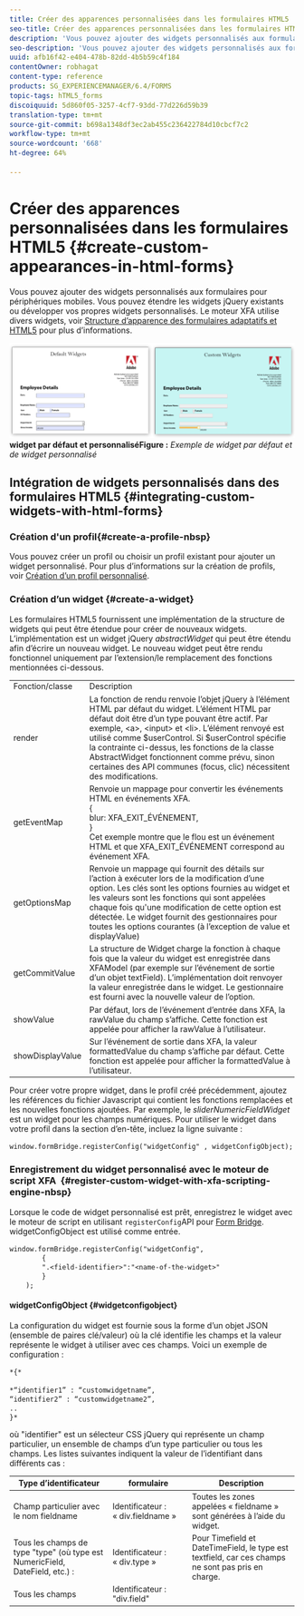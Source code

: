 ```yaml
---
title: Créer des apparences personnalisées dans les formulaires HTML5
seo-title: Créer des apparences personnalisées dans les formulaires HTML5
description: 'Vous pouvez ajouter des widgets personnalisés aux formulaires pour périphériques mobiles. Vous pouvez étendre les widgets jQuery existants ou développer vos propres widgets personnalisés. '
seo-description: 'Vous pouvez ajouter des widgets personnalisés aux formulaires pour périphériques mobiles. Vous pouvez étendre les widgets jQuery existants ou développer vos propres widgets personnalisés. '
uuid: afb16f42-e404-478b-82dd-4b5b59c4f184
contentOwner: robhagat
content-type: reference
products: SG_EXPERIENCEMANAGER/6.4/FORMS
topic-tags: hTML5_forms
discoiquuid: 5d860f05-3257-4cf7-93dd-77d226d59b39
translation-type: tm+mt
source-git-commit: b698a1348df3ec2ab455c236422784d10cbcf7c2
workflow-type: tm+mt
source-wordcount: '668'
ht-degree: 64%

---
```



# Créer des apparences personnalisées dans les formulaires HTML5  {#create-custom-appearances-in-html-forms}

Vous pouvez ajouter des widgets personnalisés aux formulaires pour périphériques mobiles. Vous pouvez étendre les widgets jQuery existants ou développer vos propres widgets personnalisés. Le moteur XFA utilise divers widgets, voir [Structure d’apparence des formulaires adaptatifs et HTML5](/help/forms/using/introduction-widgets.md) pour plus d’informations.

![Exemple de ](assets/custom-widgets.jpg)
**widget par défaut et personnaliséFigure :** *Exemple de widget par défaut et de widget personnalisé*

## Intégration de widgets personnalisés dans des formulaires HTML5 {#integrating-custom-widgets-with-html-forms}

### Création d&#39;un profil{#create-a-profile-nbsp}

Vous pouvez créer un profil ou choisir un profil existant pour ajouter un widget personnalisé. Pour plus d’informations sur la création de profils, voir [Création d’un profil personnalisé](/help/forms/using/custom-profile.md).

### Création d’un widget  {#create-a-widget}

Les formulaires HTML5 fournissent une implémentation de la structure de widgets qui peut être étendue pour créer de nouveaux widgets. L’implémentation est un widget jQuery *abstractWidget* qui peut être étendu afin d’écrire un nouveau widget. Le nouveau widget peut être rendu fonctionnel uniquement par l’extension/le remplacement des fonctions mentionnées ci-dessous.

<table> 
 <tbody> 
  <tr> 
   <td>Fonction/classe</td> 
   <td>Description</td> 
  </tr> 
  <tr> 
   <td>render</td> 
   <td>La fonction de rendu renvoie l’objet jQuery à l’élément HTML par défaut du widget. L’élément HTML par défaut doit être d’un type pouvant être actif. Par exemple, &lt;a&gt;, &lt;input&gt; et &lt;li&gt;. L’élément renvoyé est utilisé comme $userControl. Si $userControl spécifie la contrainte ci-dessus, les fonctions de la classe AbstractWidget fonctionnent comme prévu, sinon certaines des API communes (focus, clic) nécessitent des modifications. </td> 
  </tr> 
  <tr> 
   <td>getEventMap</td> 
   <td>Renvoie un mappage pour convertir les événements HTML en événements XFA. <br /> {<br /> blur: XFA_EXIT_ÉVÉNEMENT,<br /> }<br /> Cet exemple montre que le flou est un événement HTML et que XFA_EXIT_ÉVÉNEMENT correspond au événement XFA. </td> 
  </tr> 
  <tr> 
   <td>getOptionsMap</td> 
   <td>Renvoie un mappage qui fournit des détails sur l’action à exécuter lors de la modification d’une option. Les clés sont les options fournies au widget et les valeurs sont les fonctions qui sont appelées chaque fois qu'une modification de cette option est détectée. Le widget fournit des gestionnaires pour toutes les options courantes (à l’exception de value et displayValue)</td> 
  </tr> 
  <tr> 
   <td>getCommitValue</td> 
   <td>La structure de Widget charge la fonction à chaque fois que la valeur du widget est enregistrée dans XFAModel (par exemple sur l’événement de sortie d’un objet textField). L’implémentation doit renvoyer la valeur enregistrée dans le widget. Le gestionnaire est fourni avec la nouvelle valeur de l’option.</td> 
  </tr> 
  <tr> 
   <td>showValue</td> 
   <td>Par défaut, lors de l’événement d’entrée dans XFA, la rawValue du champ s’affiche. Cette fonction est appelée pour afficher la rawValue à l’utilisateur. </td> 
  </tr> 
  <tr> 
   <td>showDisplayValue</td> 
   <td>Sur l’événement de sortie dans XFA, la valeur formattedValue du champ s’affiche par défaut. Cette fonction est appelée pour afficher la formattedValue à l’utilisateur. </td> 
  </tr> 
 </tbody> 
</table>

Pour créer votre propre widget, dans le profil créé précédemment, ajoutez les références du fichier Javascript qui contient les fonctions remplacées et les nouvelles fonctions ajoutées. Par exemple, le *sliderNumericFieldWidget* est un widget pour les champs numériques. Pour utiliser le widget dans votre profil dans la section d’en-tête, incluez la ligne suivante :

```
window.formBridge.registerConfig("widgetConfig" , widgetConfigObject);
```

### Enregistrement du widget personnalisé avec le moteur de script XFA   {#register-custom-widget-with-xfa-scripting-engine-nbsp}

Lorsque le code de widget personnalisé est prêt, enregistrez le widget avec le moteur de script en utilisant `registerConfig`API pour [Form Bridge](/help/forms/using/form-bridge-apis.md). widgetConfigObject est utilisé comme entrée.

```
window.formBridge.registerConfig("widgetConfig",
        {
        ".<field-identifier>":"<name-of-the-widget>"
        }
    );
```

#### widgetConfigObject  {#widgetconfigobject}

La configuration du widget est fournie sous la forme d’un objet JSON (ensemble de paires clé/valeur) où la clé identifie les champs et la valeur représente le widget à utiliser avec ces champs. Voici un exemple de configuration :

```
*{*

*“identifier1” : “customwidgetname”,  
“identifier2” : “customwidgetname2”,  
..  
}*
```

où &quot;identifier&quot; est un sélecteur CSS jQuery qui représente un champ particulier, un ensemble de champs d’un type particulier ou tous les champs. Les listes suivantes indiquent la valeur de l’identifiant dans différents cas :

| Type d’identificateur | formulaire | Description |
|---|---|---|
| Champ particulier avec le nom fieldname | Identificateur : « div.fieldname » | Toutes les zones appelées « fieldname » sont générées à l’aide du widget. |
| Tous les champs de type &quot;type&quot; (où type est NumericField, DateField, etc.) : | Identificateur : « div.type » | Pour Timefield et DateTimeField, le type est textfield, car ces champs ne sont pas pris en charge. |
| Tous les champs | Identificateur : &quot;div.field&quot; |  |
